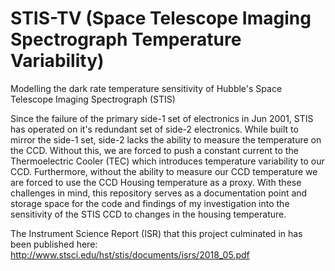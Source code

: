 # STIS-TV (Space Telescope Imaging Spectrograph Temperature Variability)
Modelling the dark rate temperature sensitivity of Hubble's Space Telescope Imaging Spectrograph (STIS)

Since the failure of the primary side-1 set of electronics in Jun 2001, STIS has operated on it's redundant set of side-2 electronics. While built to mirror the side-1 set, side-2 lacks the ability to measure the temperature on the CCD. Without this, we are forced to push a constant current to the Thermoelectric Cooler (TEC) which introduces temperature variability to our CCD. Furthermore, without the ability to measure our CCD temperature we are forced to use the CCD Housing temperature as a proxy. With these challenges in mind, this repository serves as a documentation point and storage space for the code and findings of my investigation into the sensitivity of the STIS CCD to changes in the housing temperature.

The Instrument Science Report (ISR) that this project culminated in has been published here: http://www.stsci.edu/hst/stis/documents/isrs/2018_05.pdf
